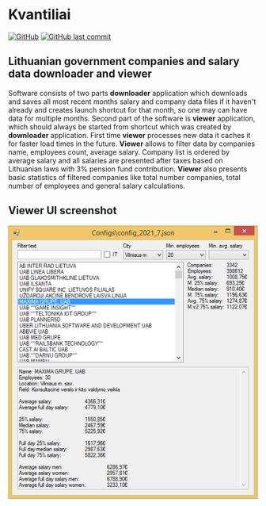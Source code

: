 # Kvantiliai
[![GitHub](https://img.shields.io/github/license/Paklausk/Kvantiliai?style=for-the-badge)](https://github.com/Paklausk/Kvantiliai/blob/master/LICENSE)
[![GitHub last commit](https://img.shields.io/github/last-commit/Paklausk/Kvantiliai.svg?style=for-the-badge)]()
## Lithuanian government companies and salary data downloader and viewer

Software consists of two parts **downloader** application which downloads and saves all most recent months salary and company data files if it haven't already and creates launch shortcut for that month, so one may can have data for multiple months. Second part of the software is **viewer** application, which should always be started from shortcut which was created by **downloader** application. First time **viewer** processes new data it caches it for faster load times in the future. **Viewer** allows to filter data by companies name, employees count, average salary. Company list is ordered by average salary and all salaries are presented after taxes based on Lithuanian laws with 3% pension fund contribution. **Viewer** also presents basic statistics of filtered companies like total number companies, total number of employees and general salary calculations.

## Viewer UI screenshot

![Screenshot](.docs/ViewerUI.png)
